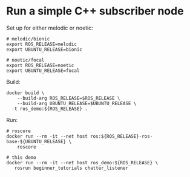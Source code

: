 # Run a simple C++ subscriber node

Set up for either melodic or noetic:
```
# melodic/bionic
export ROS_RELEASE=melodic
export UBUNTU_RELEASE=bionic

# noetic/focal
export ROS_RELEASE=noetic
export UBUNTU_RELEASE=focal
```

Build:
```
docker build \
    --build-arg ROS_RELEASE=$ROS_RELEASE \
    --build-arg UBUNTU_RELEASE=$UBUNTU_RELEASE \
  -t ros_demo:${ROS_RELEASE} .
```

Run:
```
# roscore
docker run --rm -it --net host ros:${ROS_RELEASE}-ros-base-${UBUNTU_RELEASE} \
    roscore

# this demo
docker run --rm -it --net host ros_demo:${ROS_RELEASE} \
   rosrun beginner_tutorials chatter_listener
```



